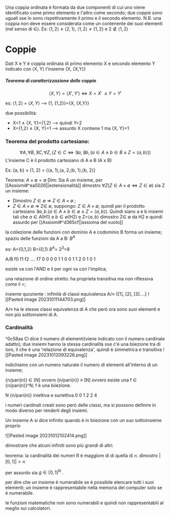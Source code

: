 
Una coppia ordinata è formata da due componenti di cui uno viene identificato come primo elemento e l'altro come secondo; due coppie sono uguali sse lo sono rispettivamente il primo e il secondo elemento. N.B. una coppia non deve essere considerata come un contenente dei suoi elementi (nel senso di $\in$).
Es: $\langle 1, 2\rangle \ne \langle 2, 1\rangle$, $\langle 1, 2\rangle \ne \{1, 2\}$ e $2 \not \in \langle 1, 2 \rangle$ 

# Coppie
Dati X e Y è coppia ordinata di primo elemento X e secondo elemento Y indicato con $\langle$X, Y$\rangle$ l'insieme {X, {X,Y}}

##### Teorema di caratterizzazione delle coppie
$$\langle X,Y \rangle = \langle X',Y' \rangle \Leftrightarrow X=X' \ \wedge Y=Y'$$

es:
$\langle 1, 2 \rangle$ = $\langle X, Y\rangle$ --> {1, {1,2}}={X, {X,Y}} 

due possibilità:
- X=1 $\wedge$ {X, Y}={1,2}  --> quindi Y=2
- X={1,2} $\wedge$ {X, Y}=1 --> assurdo X contiene 1 ma {X, Y}=1 


### Teorema del prodotto cartesiano:
$$∀A, ∀B, ∃C, ∀Z,(Z ∈ C \Leftrightarrow ∃a, ∃b,(a ∈ A ∧ b ∈ B ∧ Z = \langle a, b\rangle))
$$
L'insieme C è il prodotto cartesiano di A e B (A x B) 

Es: {a, b} × {1, 2} = {$\langle$a, 1$\rangle$,$\langle$a, 2,$\langle$b, 1$\rangle$,$\langle$b, 2$\rangle$}

Teorema: $A\times\emptyset=\emptyset$
Dim: Sia A un insieme, per [[Assiomi#^ea5026||estensionalità]] dimostro $\forall Z (Z \in A \times\emptyset \Leftrightarrow Z \in \emptyset)$ sia Z un insieme:
- Dimostro $Z\in \emptyset$ $\Rightarrow$ $Z\in A\times\emptyset$ ; 
- $Z\in A\times\emptyset$ $\Rightarrow$ Z$\in$ $\emptyset$, suppongo: $Z\in A\times\emptyset$, quindi per il prodotto cartesiano $\exists a,b.(a\in A \wedge b\in \emptyset \ \wedge \ Z=\langle a,b\rangle)$. Quindi siano a e b insiemi tali che $a\in A$(H1) e $b \in \emptyset$(H2) e Z=$\langle a, b\rangle$ dimostro Z$\in$ $\emptyset$ da H2 e quindi assurdo per [[Assiomi#^d365cf||assioma del vuoto]] 



la collezione delle funzioni con dominio A e codominio B forma un insieme; spazio delle funzioni da A a B: $B^A$

es: 
A={0,1,2}   B={0,1}     $B^A$= $2^3$=8

A/B f0 f1 f2 ....   f7
0     0   0  0        1
1     0   0  1        1
2     0   1  0        1

esiste va con l'AND e il per ogni va con l'implica; 

una relazione di ordine stretto: ha proprieta transitiva ma non riflessiva come il <; 


insieme quoziente :
infinità di classi equivalenza 
 A/≡ {[1], [2], [3]....}
 ![[Pasted image 20231011144703.png]]

A/≡ ha le stesse classi equivalenza di A che però ora sono suoi elementi e non più sottoinsiemi di A.

### Cardinalità
^0c58aa
Ci dice il numero di elementi(viene indicato con il numero cardinale adatto); due insiemi hanno la stessa cardinalità sse c'è una biiezione tra di loro, il che è una 'relazione di equivalenza', quindi è simmetrica e transitiva
![[Pasted image 20231012093226.png]]

indichiamo con un numero naturale il numero di elementi all'interno di un insieme;

{n/pari(n)} $\in$ [N] ovvero {n/pari(n)} $\equiv$ [N] ovvero esiste una f $\in$ {n/pari(n)}^N; f è una biiezione.

N           {n/pari(n)}         iniettiva e suriettiva
0                   0
1                   2
2                   4


i numeri cardinali creati sono però delle classi, ma si possono definire in modo diverso per renderli degli insiemi. 

Un insieme A si dice infinito quando è in biiezione con un suo sottoinsieme proprio


![[Pasted image 20231012102414.png]]


dimostrare che alcuni infiniti sono più grandi di altri.

teorema: la cardinalità dei numeri R è maggiore di di quella di $\aleph$.
dimostro  $|[0,1]| > \aleph$ 

per assurdo sia $g\in [0,1]^N$ .


per dire che un insieme è  numerabile se è possibile elencare tutti i suoi elementi; un insieme è rappresentabile nella memoria del computer solo se è numerabile.

le funzioni matematiche non sono numerabili e quindi non rappresentabili al meglio sui calcolatori.


